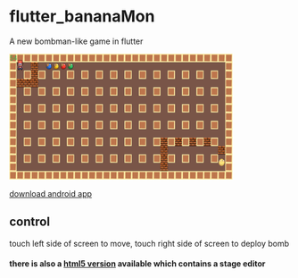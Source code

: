 # flutter_bananaMon

A new bombman-like game in flutter

<img src="1.png" width="400">

[download android app](https://github.com/hotstu/flutter_BananaMon/releases)

## control
touch left side of screen to move, touch right side of screen to deploy bomb 

#### there is also a [html5 version](https://github.com/hotstu/BananaMon) available which contains a stage editor
